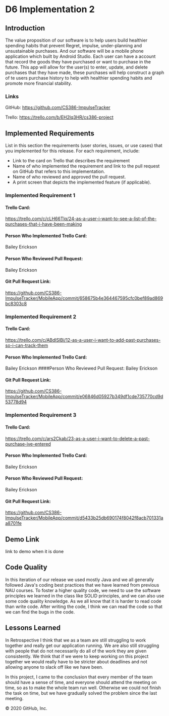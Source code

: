 # D6 Implementation 2

## Introduction 
The value proposition of our software is to help users build healthier spending habits that prevent Regret, impulse, under-planning
and unsustainable purchases. And our software will be a mobile phone application which built by Android Studio. Each user can have a account that record the goods they have purchased or want to purchase in the future. This app will allow for the user(s) to enter, update, and delete purchases that they have made, these purchases will help construct a graph of te users purchase history to help with healthier spending habits and promote more financial stability.
### Links
GitHub: <https://github.com/CS386-ImpulseTracker>

Trello: <https://trello.com/b/EH2lq3HR/cs386-project>

## Implemented Requirements 
List in this section the requirements (user stories, issues, or use cases) that you
implemented for this release. For each requirement, include:
- Link to the card on Trello that describes the requirement
- Name of who implemented the requirement and link to the pull request on GitHub
that refers to this implementation.
- Name of who reviewed and approved the pull request.
- A print screen that depicts the implemented feature (if applicable).
### Implemented Requirement 1
#### Trello Card: 
<https://trello.com/c/cLH66Tlq/24-as-a-user-i-want-to-see-a-list-of-the-purchases-that-i-have-been-making>
#### Person Who Implemented Trello Card:
 Bailey Erickson
#### Person Who Reviewed Pull Request:
 Bailey Erickson
#### Git Pull Request Link:
<https://github.com/CS386-ImpulseTracker/MobileApp/commit/658675b4e364467595cfc0bef89ad869bc8303c8>

### Implemented Requirement 2
#### Trello Card: 
<https://trello.com/c/ABdlSlBi/12-as-a-user-i-want-to-add-past-purchases-so-i-can-track-them>
#### Person Who Implemented Trello Card:
 Bailey Erickson
####Person Who Reviewed Pull Request: Bailey Erickson
#### Git Pull Request Link:
<https://github.com/CS386-ImpulseTracker/MobileApp/commit/e06846d05927b349df1cde735770cd9d53778d94>

### Implemented Requirement 3
#### Trello Card: 
<https://trello.com/c/ars2Ckab/23-as-a-user-i-want-to-delete-a-past-purchase-ive-entered>
#### Person Who Implemented Trello Card:
 Bailey Erickson 
#### Person Who Reviewed Pull Request: 
Bailey Erickson
#### Git Pull Request Link:
<https://github.com/CS386-ImpulseTracker/MobileApp/commit/d5433b25db690174f8042f8acb701331aa8701fe>


## Demo Link
link to demo when it is done

## Code Quality
In this iteration of our release we used mostly Java and we all generally followed Java's coding best practices that we have learned from previous NAU courses.
To foster a higher quality code, we need to use the software principles we learned in the class like SOLID principles, and we can also use some code quality knowledge. As we all know that it is harder to read code than write code. After writing the code, I think we can read the code so that we can find the bugs in the code.



## Lessons Learned
In Retrospective I think that we as a team are still struggling to work together and really get our application running. We are also still struggling with people that do not necessarily do all of the work they are given consistently. We think that if we were to keep working on this project together we would really have to be stricter about deadlines and not allowing anyone to slack off like we have been.

In this project, I came to the conclusion that every member of the team should have a sense of time, and everyone should attend the meeting on time, so as to make the whole team run well.
Otherwise we could not finish the task on time, but we have gradually solved the problem since the last meeting.



© 2020 GitHub, Inc.
